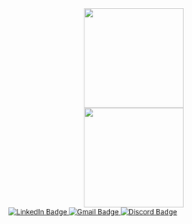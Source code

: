 <div id="header" align="center">
  <img src="https://media.giphy.com/media/QuDgW7dXQfCZiWVXD4/giphy.gif" width="200"/>
</div>

<div id="header" align="center">
  <img src="https://media.giphy.com/media/lkmM9NBSGUbKde24c9/giphy.gif" width="200"/>
</div>

<div id="badges">
  
 
</div>

<div id="badges">
  <a href="www.linkedin.com/in/rgbg">
    <img src="https://img.shields.io/badge/LinkedIn-blue?style=for-the-badge&logo=linkedin&logoColor=white" alt="LinkedIn Badge"/>
  </a>
   <a href="mailto: battleangel2000@gmail.com">
    <img src="https://img.shields.io/badge/Gmail-D14836?style=for-the-badge&logo=gmail&logoColor=white" alt="Gmail Badge"/>
  </a>
  <a href="discordapp.com/users/702354309748097084">
    <img src="https://img.shields.io/badge/Discord-lightpurple?style=for-the-badge&logo=discord&logoColor=white" alt="Discord Badge"/>
  </a>
</div>




